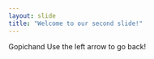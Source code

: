 ```yaml
---
layout: slide
title: "Welcome to our second slide!"
---
```

Gopichand
Use the left arrow to go back!
